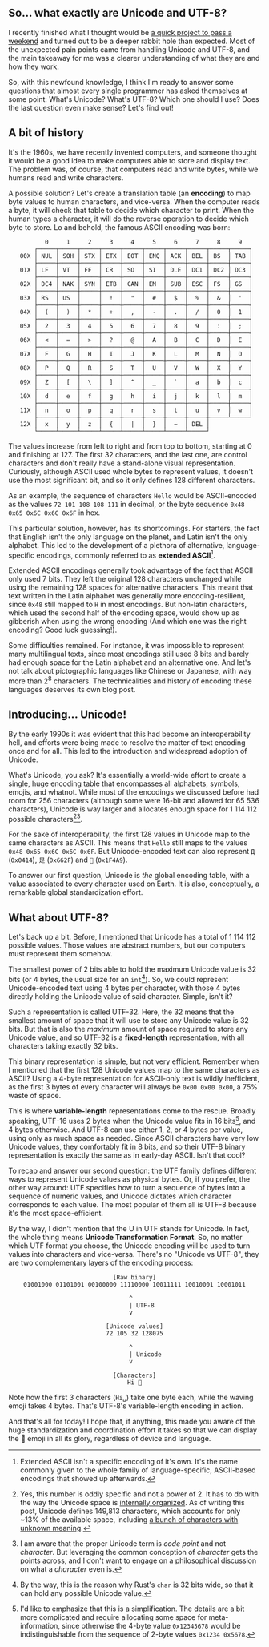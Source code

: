 So... what exactly are Unicode and UTF-8?
---
I recently finished what I thought would be [a quick project to pass a weekend](https://github.com/agubelu/json-parse) and turned out to be a deeper rabbit hole than expected. Most of the unexpected pain points came from handling Unicode and UTF-8, and the main takeaway for me was a clearer understanding of what they are and how they work.

So, with this newfound knowledge, I think I'm ready to answer some questions that almost every single programmer has asked themselves at some point: What's Unicode? What's UTF-8? Which one should I use? Does the last question even make sense? Let's find out!

## A bit of history

It's the 1960s, we have recently invented computers, and someone thought it would be a good idea to make computers able to store and display text. The problem was, of course, that computers read and write bytes, while we humans read and write characters.

A possible solution? Let's create a translation table (an **encoding**) to map byte values to human characters, and vice-versa. When the computer reads a byte, it will check that table to decide which character to print. When the human types a character, it will do the reverse operation to decide which byte to store. Lo and behold, the famous ASCII encoding was born:

<center>

```plaintext
     0     1     2     3     4     5     6     7     8     9
     ┌─────┬─────┬─────┬─────┬─────┬─────┬─────┬─────┬─────┬─────┐
 00X │ NUL │ SOH │ STX │ ETX │ EOT │ ENQ │ ACK │ BEL │ BS  │ TAB │
     ├─────┼─────┼─────┼─────┼─────┼─────┼─────┼─────┼─────┼─────┤
 01X │ LF  │ VT  │ FF  │ CR  │ SO  │ SI  │ DLE │ DC1 │ DC2 │ DC3 │
     ├─────┼─────┼─────┼─────┼─────┼─────┼─────┼─────┼─────┼─────┤
 02X │ DC4 │ NAK │ SYN │ ETB │ CAN │ EM  │ SUB │ ESC │ FS  │ GS  │
     ├─────┼─────┼─────┼─────┼─────┼─────┼─────┼─────┼─────┼─────┤
 03X │ RS  │ US  │     │  !  │  "  │  #  │  $  │  %  │  &  │  '  │
     ├─────┼─────┼─────┼─────┼─────┼─────┼─────┼─────┼─────┼─────┤
 04X │  (  │  )  │  *  │  +  │  ,  │  -  │  .  │  /  │  0  │  1  │
     ├─────┼─────┼─────┼─────┼─────┼─────┼─────┼─────┼─────┼─────┤
 05X │  2  │  3  │  4  │  5  │  6  │  7  │  8  │  9  │  :  │  ;  │
     ├─────┼─────┼─────┼─────┼─────┼─────┼─────┼─────┼─────┼─────┤
 06X │  <  │  =  │  >  │  ?  │  @  │  A  │  B  │  C  │  D  │  E  │
     ├─────┼─────┼─────┼─────┼─────┼─────┼─────┼─────┼─────┼─────┤
 07X │  F  │  G  │  H  │  I  │  J  │  K  │  L  │  M  │  N  │  O  │
     ├─────┼─────┼─────┼─────┼─────┼─────┼─────┼─────┼─────┼─────┤
 08X │  P  │  Q  │  R  │  S  │  T  │  U  │  V  │  W  │  X  │  Y  │
     ├─────┼─────┼─────┼─────┼─────┼─────┼─────┼─────┼─────┼─────┤
 09X │  Z  │  [  │  \  │  ]  │  ^  │  _  │  `  │  a  │  b  │  c  │
     ├─────┼─────┼─────┼─────┼─────┼─────┼─────┼─────┼─────┼─────┤
 10X │  d  │  e  │  f  │  g  │  h  │  i  │  j  │  k  │  l  │  m  │
     ├─────┼─────┼─────┼─────┼─────┼─────┼─────┼─────┼─────┼─────┤
 11X │  n  │  o  │  p  │  q  │  r  │  s  │  t  │  u  │  v  │  w  │
     ├─────┼─────┼─────┼─────┼─────┼─────┼─────┼─────┼─────┴─────┘
 12X │  x  │  y  │  z  │  {  │  |  │  }  │  ~  │ DEL │            
     └─────┴─────┴─────┴─────┴─────┴─────┴─────┴─────┘            
```
</center>

The values increase from left to right and from top to bottom, starting at 0 and finishing at 127. The first 32 characters, and the last one, are control characters and don't really have a stand-alone visual representation. Curiously, although ASCII used whole bytes to represent values, it doesn't use the most significant bit, and so it only defines 128 different characters.

As an example, the sequence of characters `Hello` would be ASCII-encoded as the values `72 101 108 108 111` in decimal, or the byte sequence `0x48 0x65 0x6C 0x6C 0x6F` in hex.

This particular solution, however, has its shortcomings. For starters, the fact that English isn't the only language on the planet, and Latin isn't the only alphabet. This led to the development of a plethora of alternative, language-specific encodings, commonly referred to as **extended ASCII**[^1].

Extended ASCII encodings generally took advantage of the fact that ASCII only used 7 bits. They left the original 128 characters unchanged while using the remaining 128 spaces for alternative characters. This meant that text written in the Latin alphabet was generally more encoding-resilient, since `0x48` still mapped to `H` in most encodings. But non-latin characters, which used the second half of the encoding space, would show up as gibberish when using the wrong encoding (And which one was the right encoding? Good luck guessing!).

Some difficulties remained. For instance, it was impossible to represent many multilingual texts, since most encodings still used 8 bits and barely had enough space for the Latin alphabet and an alternative one. And let's not talk about pictographic languages like Chinese or Japanese, with way more than 2<sup>8</sup> characters. The technicalities and history of encoding these languages deserves its own blog post.

## Introducing... Unicode!

By the early 1990s it was evident that this had become an interoperability hell, and efforts were being made to resolve the matter of text encoding once and for all. This led to the introduction and widespread adoption of Unicode.

What's Unicode, you ask? It's essentially a world-wide effort to create a single, huge encoding table that encompasses all alphabets, symbols, emojis, and whatnot. While most of the encodings we discussed before had room for 256 characters (although some were 16-bit and allowed for <nobr>65 536</nobr> characters), Unicode is way larger and allocates enough space for <nobr>1 114 112</nobr> possible characters[^2][^3].

For the sake of interoperability, the first 128 values in Unicode map to the same characters as ASCII. This means that `Hello` still maps to the values `0x48 0x65 0x6C 0x6C 0x6F`. But Unicode-encoded text can also represent `Д` (`0x0414`), `是` (`0x662F`) and `💩` (`0x1F4A9`).

To answer our first question, Unicode is *the* global encoding table, with a value associated to every character used on Earth. It is also, conceptually, a remarkable global standardization effort.

## What about UTF-8?

Let's back up a bit. Before, I mentioned that Unicode has a total of <nobr>1 114 112</nobr> possible values. Those values are abstract numbers, but our computers must represent them somehow.

The smallest power of 2 bits able to hold the maximum Unicode value is 32 bits (or 4 bytes, the usual size for an `int`[^4]). So, we could represent Unicode-encoded text using 4 bytes per character, with those 4 bytes directly holding the Unicode value of said character. Simple, isn't it?

Such a representation is called UTF-32. Here, the 32 means that the smallest amount of space that it will use to store any Unicode value is 32 bits. But that is also the *maximum* amount of space required to store any Unicode value, and so UTF-32 is a **fixed-length** representation, with all characters taking exactly 32 bits.

This binary representation is simple, but not very efficient. Remember when I mentioned that the first 128 Unicode values map to the same characters as ASCII? Using a 4-byte representation for ASCII-only text is wildly inefficient, as the first 3 bytes of every character will always be `0x00 0x00 0x00`, a 75% waste of space.

This is where **variable-length** representations come to the rescue. Broadly speaking, UTF-16 uses 2 bytes when the Unicode value fits in 16 bits[^5], and 4 bytes otherwise. And UTF-8 can use either 1, 2, or 4 bytes per value, using only as much space as needed. Since ASCII characters have very low Unicode values, they comfortably fit in 8 bits, and so their UTF-8 binary representation is exactly the same as in early-day ASCII. Isn't that cool?

To recap and answer our second question: the UTF family defines different ways to represent Unicode values as physical bytes. Or, if you prefer, the other way around: UTF specifies how to turn a sequence of bytes into a sequence of numeric values, and Unicode dictates which character corresponds to each value. The most popular of them all is UTF-8 because it's the most space-efficient.

By the way, I didn't mention that the U in UTF stands for Unicode. In fact, the whole thing means **Unicode Transformation Format**. So, no matter which UTF format you choose, the Unicode encoding will be used to turn values into characters and vice-versa. There's no "Unicode vs UTF-8", they are two complementary layers of the encoding process:

<center>

```plaintext
[Raw binary]
01001000 01101001 00100000 11110000 10011111 10010001 10001011

    ^      
    | UTF-8
    v      

[Unicode values]
72 105 32 128075

      ^        
      | Unicode
      v        

[Characters]
Hi 👋
```

</center>

Note how the first 3 characters (`Hi␣`) take one byte each, while the waving emoji takes 4 bytes. That's UTF-8's variable-length encoding in action.

And that's all for today! I hope that, if anything, this made you aware of the huge standardization and coordination effort it takes so that we can display the 💩 emoji in all its glory, regardless of device and language.

[^1]: Extended ASCII isn't a specific encoding of it's own. It's the name commonly given to the whole family of language-specific, ASCII-based encodings that showed up afterwards.

[^2]: Yes, this number is oddly specific and not a power of 2. It has to do with the way the Unicode space is [internally organized](https://en.wikipedia.org/wiki/Plane_(Unicode)). As of writing this post, Unicode defines 149,813 characters, which accounts for only ~13% of the available space, including [a bunch of characters with unknown meaning](https://www.youtube.com/watch?v=tfk3dgpAals).

[^3]: I am aware that the proper Unicode term is *code point* and not *character*. But leveraging the common conception of *character* gets the points across, and I don't want to engage on a philosophical discussion on what a *character* even is.

[^4]: By the way, this is the reason why Rust's `char` is 32 bits wide, so that it can hold any possible Unicode value.

[^5]: I'd like to emphasize that this is a simplification. The details are a bit more complicated and require allocating some space for meta-information, since otherwise the 4-byte value `0x12345678` would be indistinguishable from the sequence of 2-byte values `0x1234 0x5678`.